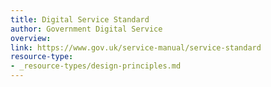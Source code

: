 ```yaml
---
title: Digital Service Standard
author: Government Digital Service
overview:
link: https://www.gov.uk/service-manual/service-standard
resource-type:
- _resource-types/design-principles.md
---
```

